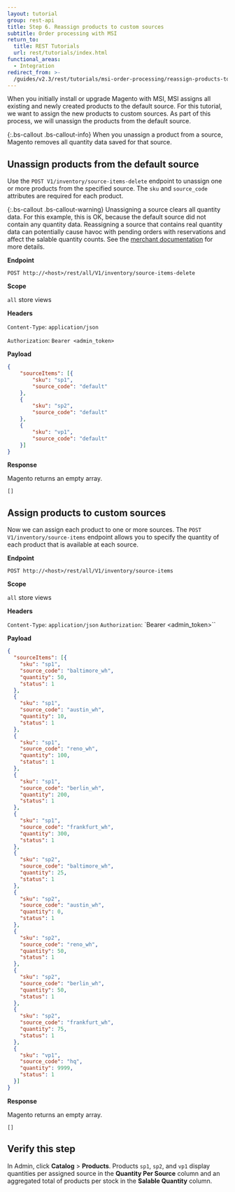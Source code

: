 ```yaml
---
layout: tutorial
group: rest-api
title: Step 6. Reassign products to custom sources
subtitle: Order processing with MSI
return_to:
  title: REST Tutorials
  url: rest/tutorials/index.html
functional_areas:
  - Integration
redirect_from: >-
  /guides/v2.3/rest/tutorials/msi-order-processing/reassign-products-to-another-source.html
---
```


When you initially install or upgrade Magento with MSI, MSI assigns all existing and newly created products to the default source. For this tutorial, we want to assign the new products to custom sources. As part of this process, we will unassign the products from the default source.

{:.bs-callout .bs-callout-info}
When you unassign a product from a source, Magento removes all quantity data saved for that source.

## Unassign products from the default source

Use the `POST V1/inventory/source-items-delete` endpoint to unassign one or more products from the specified source. The `sku` and `source_code` attributes are required for each product.

{:.bs-callout .bs-callout-warning}
Unassigning a source clears all quantity data. For this example, this is OK, because the default source did not contain any quantity data. Reassigning a source that contains real quantity data can potentially cause havoc with pending orders with reservations and affect the salable quantity counts. See the [merchant documentation](https://github.com/magento-engcom/msi/wiki/Overview) for more details.

**Endpoint**

`POST http://<host>/rest/all/V1/inventory/source-items-delete`

**Scope**

`all` store views

**Headers**

`Content-Type`: `application/json`

`Authorization`: `Bearer <admin_token>`

**Payload**

```json
{
	"sourceItems": [{
		"sku": "sp1",
		"source_code": "default"
	},
	{
		"sku": "sp2",
		"source_code": "default"
	},
	{
		"sku": "vp1",
		"source_code": "default"
	}]
}
```

**Response**

Magento returns an empty array.

`[]`

## Assign products to custom sources

Now we can assign each product to one or more sources. The `POST V1/inventory/source-items` endpoint allows you to specify the quantity of each product that is available at each source.

**Endpoint**

`POST http://<host>/rest/all/V1/inventory/source-items`

**Scope**

`all` store views

**Headers**

`Content-Type`: `application/json`
`Authorization`: \`Bearer &lt;admin_token>``

**Payload**

```json
{
  "sourceItems": [{
  	"sku": "sp1",
    "source_code": "baltimore_wh",
    "quantity": 50,
    "status": 1
  },
  {
  	"sku": "sp1",
  	"source_code": "austin_wh",
  	"quantity": 10,
  	"status": 1
  },
  {
  	"sku": "sp1",
  	"source_code": "reno_wh",
  	"quantity": 100,
  	"status": 1
  },
  {
  	"sku": "sp1",
  	"source_code": "berlin_wh",
  	"quantity": 200,
  	"status": 1
  },
  {
  	"sku": "sp1",
  	"source_code": "frankfurt_wh",
  	"quantity": 300,
  	"status": 1
  },
  {
  	"sku": "sp2",
  	"source_code": "baltimore_wh",
  	"quantity": 25,
  	"status": 1
  },
  {
  	"sku": "sp2",
  	"source_code": "austin_wh",
  	"quantity": 0,
  	"status": 1
  },
  {
  	"sku": "sp2",
  	"source_code": "reno_wh",
  	"quantity": 50,
  	"status": 1
  },
  {
  	"sku": "sp2",
  	"source_code": "berlin_wh",
  	"quantity": 50,
  	"status": 1
  },
  {
  	"sku": "sp2",
  	"source_code": "frankfurt_wh",
  	"quantity": 75,
  	"status": 1
  },
  {
  	"sku": "vp1",
  	"source_code": "hq",
  	"quantity": 9999,
  	"status": 1
  }]
}
```

**Response**

Magento returns an empty array.

`[]`

## Verify this step

In Admin, click **Catalog** > **Products**.  Products `sp1`, `sp2`, and `vp1` display quantities per assigned source in the **Quantity Per Source** column and an aggregated total of products per stock in the **Salable Quantity** column.

